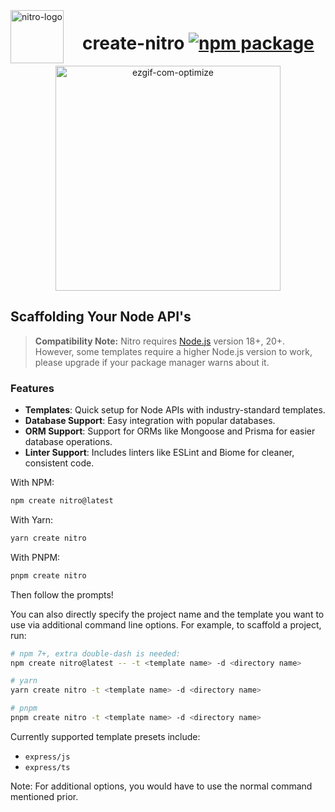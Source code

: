 <div style="display: flex; align-items: center;">
    <img src="https://i.ibb.co/YBfq0GH/nitro-logo.png" alt="nitro-logo" width="85" style="margin-right: 30px;">
    <h1>
        create-nitro 
        <a href="https://www.npmjs.com/package/create-nitro">
            <img src="https://img.shields.io/npm/v/create-nitro" alt="npm package">
        </a>
    </h1>
</div>

<div align="center">
    <img src="https://i.ibb.co/3m2m6Lw/ezgif-com-optimize.gif" alt="ezgif-com-optimize" border="0" width="360">
</div>

## Scaffolding Your Node API's

> **Compatibility Note:**
> Nitro requires [Node.js](https://nodejs.org/en/) version 18+, 20+. However, some templates require a higher Node.js version to work, please upgrade if your package manager warns about it.

### Features

-   **Templates**: Quick setup for Node APIs with industry-standard templates.
-   **Database Support**: Easy integration with popular databases.
-   **ORM Support**: Support for ORMs like Mongoose and Prisma for easier database operations.
-   **Linter Support**: Includes linters like ESLint and Biome for cleaner, consistent code.

With NPM:

```bash
npm create nitro@latest
```

With Yarn:

```bash
yarn create nitro
```

With PNPM:

```bash
pnpm create nitro
```

Then follow the prompts!

You can also directly specify the project name and the template you want to use via additional command line options. For example, to scaffold a project, run:

```bash
# npm 7+, extra double-dash is needed:
npm create nitro@latest -- -t <template name> -d <directory name>

# yarn
yarn create nitro -t <template name> -d <directory name>

# pnpm
pnpm create nitro -t <template name> -d <directory name>
```

Currently supported template presets include:

-   `express/js`
-   `express/ts`

Note: For additional options, you would have to use the normal command mentioned prior.
